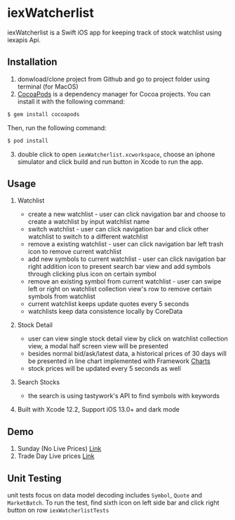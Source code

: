 # iexWatcherlist

iexWatcherlist is a Swift iOS app for keeping track of stock watchlist using iexapis Api.

## Installation

1. donwload/clone project from Github and go to project folder using terminal (for MacOS)
2. [CocoaPods](https://cocoapods.org/) is a dependency manager for Cocoa projects. You can install it with the following command:
```bash
$ gem install cocoapods
```
Then, run the following command:
```bash
$ pod install
```
3. double click to open  `iexWatcherlist.xcworkspace`, choose an iphone simulator and click build and run button in Xcode to run the app.  

## Usage

1. Watchlist 
    *  create a new watchlist - user can click navigation bar and choose to create a watchlist by input watchlist name
    * switch watchlist - user can click navigation bar and click other watchlist to switch to a different watchlist 
    * remove a existing watchlist - user can click navigation bar left trash icon to remove current watchlist
    * add new symbols to current watchlist - user can click navigation bar right addition icon to present search bar view and add symbols through clicking plus icon on certain symbol
    * remove an existing symbol from current watchlist - user can swipe left or right on watchlist collection view's row to remove certain symbols from watchlist 
    * current watchlist keeps update quotes every 5 seconds
    * watchlists keep data consistence locally by CoreData

2. Stock Detail
    * user can view single stock detail view by click on watchlist collection view, a modal half screen view will be presented
    * besides normal bid/ask/latest data, a historical prices of 30 days will be presented in line chart implemented with Framework [Charts](https://github.com/danielgindi/Charts)
    * stock prices will be updated every 5 seconds as well 

3. Search Stocks
    * the search is using tastywork's API to find symbols with keywords
    
4. Built with Xcode 12.2, Support iOS 13.0+ and dark mode

## Demo
1. Sunday (No Live Prices) [Link](https://drive.google.com/file/d/1YUZaE1m8BKApDM4CcWFVLYqKC09FPGsp/view?usp=sharing)
2. Trade Day Live prices [Link](https://drive.google.com/file/d/1fQ5uq6mCt6zW654k6O4l3Q8zykjqKUCP/view?usp=sharing) 

## Unit Testing
unit tests focus on data model decoding includes `Symbol`, `Quote` and `MarketBatch`. To run the test, find sixth icon on left side bar and click right button on row `iexWatcherlistTests`
